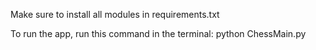 Make sure to install all modules in requirements.txt

To run the app, run this command in the terminal: python ChessMain.py
